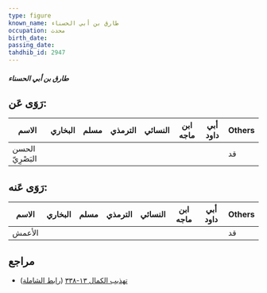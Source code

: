 ```yaml
---
type: figure
known_name: طارق بن أبي الحسناء
occupation: محدث
birth_date:
passing_date:
tahdhib_id: 2947
---
```

##### طارق بن أبي الحسناء

## رَوَى عَن:
| الاسم            | البخاري | مسلم | الترمذي | النسائي | ابن ماجه | أبي داود | Others |
| ---------------- | ------- | ---- | ------- | ------- | -------- | -------- | ------ |
| الحسن البَصْرِيّ |         |      |         |         |          |          | قد     |
## رَوَى عَنه:
| الاسم  | البخاري | مسلم | الترمذي | النسائي | ابن ماجه | أبي داود | Others |
| ------ | ------- | ---- | ------- | ------- | -------- | -------- | ------ |
| الأعمش |         |      |         |         |          |          | قد     |
## مراجع
- [تهذيب الكمال ١٣-٣٣٨](obsidian://open?vault=Tahdhib-al-Kamal&file=Figures/٢٩٤٧-طارق%20بن%20أبي%20الحسناء) ([رابط الشاملة](https://shamela.ws/book/3722/6719))